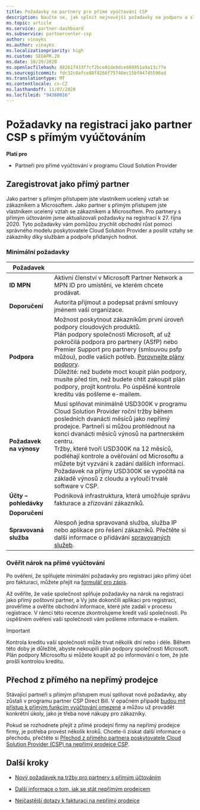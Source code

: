 ```yaml
---
title: Požadavky na partnery pro přímé vyúčtování CSP
description: Naučte se, jak splnit nejnovější požadavky na podporu a služby, aby se staly přímým partnerem pro fakturaci v programu Microsoft Cloudho poskytovatele řešení (CSP).
ms.topic: article
ms.service: partner-dashboard
ms.subservice: partnercenter-csp
author: vinayks
ms.author: vinayks
ms.localizationpriority: high
ms.custom: SEOAPR.20
ms.date: 10/29/2020
ms.openlocfilehash: 882617433f7cf2bce01de8dce608951a9a13c77e
ms.sourcegitcommit: fdc32c0afce88f8266f75746ec15bf04745590ad
ms.translationtype: MT
ms.contentlocale: cs-CZ
ms.lasthandoff: 11/07/2020
ms.locfileid: "94360016"
---
```

# <a name="requirements-to-enroll-as-a-csp-direct-bill-partner"></a>Požadavky na registraci jako partner CSP s přímým vyúčtováním

**Platí pro**

- Partneři pro přímé vyúčtování v programu Cloud Solution Provider

## <a name="enroll-as-a-direct-partner"></a>Zaregistrovat jako přímý partner

Jako partner s přímým přístupem jste vlastníkem ucelený vztah se zákazníkem a Microsoftem. Jako partner s přímým přístupem jste vlastníkem ucelený vztah se zákazníkem a Microsoftem. Pro partnery s přímým účtováním jsme aktualizovali požadavky na registraci k 27. října 2020. Tyto požadavky vám pomůžou zrychlit obchodní růst pomocí správného modelu poskytovatele Cloud Solution Provider a posílit vztahy se zákazníky díky službám a podpoře přidaných hodnot.  

### <a name="minimum-requirements"></a>Minimální požadavky

|**Požadavek**|                |
|--------------------------------|--------------------------------------------------------------|
|**ID MPN**   |Aktivní členství v Microsoft Partner Network a MPN ID pro umístění, ve kterém chcete prodávat.   |
|**Doporučení**   |Autorita přijmout a podepsat právní smlouvy jménem vaší organizace.|
|**Podpora**   |Možnost poskytnout zákazníkům první úroveň podpory cloudových produktů. <br/>Plán podpory společnosti Microsoft, ať už pokročilá podpora pro partnery (ASfP) nebo Premier Support pro partnery (smlouvou psfp můžou), podle vašich potřeb. [Porovnejte plány podpory](https://partner.microsoft.com/support/partnersupport).<br/>Důležité: než budete moct koupit plán podpory, musíte před tím, než budete chtít zakoupit plán podpory, projít kontrolu. Po úspěšné kontrole kreditu vás pošleme e-mailem. |
|**Požadavek na výnosy**|Musí splňovat minimálně USD300K v programu Cloud Solution Provider roční tržby během posledních dvanácti měsíců jako nepřímý prodejce. Partneři si můžou prohlédnout na konci dvanácti měsíců výnosů na partnerském centru.<br/>Tržby, které tvoří USD300K na 12 měsíců, podléhají kontrole a ověřování od Microsoftu a můžete být vyzváni k zadání dalších informací. Požadavek na příjmy USD300K se vypočítá na základě výnosů z cloudu a vyloučí trvalé software v CSP.|
|**Účty – pohledávky** |Podniková infrastruktura, která umožňuje správu fakturace a zřizování zákazníků.|
|**Doporučení**|             |
|**Spravovaná služba**   |Alespoň jedna spravovaná služba, služba IP nebo aplikace pro řešení zákazníků. Přečtěte si další informace o přidávání [spravovaných služeb](https://partner.microsoft.com/business-opportunities/managed-services-provider).|


### <a name="verify-direct-bill-eligibility"></a>Ověřit nárok na přímé vyúčtování

Po ověření, že splňujete minimální požadavky pro registraci jako přímý účet pro fakturaci, můžete přejít na [formulář pro zápis](https://partner.microsoft.com/pcv/register/joinnow/enrollmentwelcome/Reseller/migrate?cloudInstance=Global).

Až ověříte, že vaše společnost splňuje požadavky na nárok na registraci jako přímý poštovní partner, a Vy jste dokončili aplikaci pro registraci, prověříme a ověříte obchodní informace, které jste zadali v procesu registrace. V rámci této recenze zkontrolujeme kredit vaší společnosti. Po úspěšném ověření vaší společnosti vám pošleme informace e-mailem.
>[!IMPORTANT]
>Kontrola kreditu vaší společnosti může trvat několik dní nebo i déle. Během této doby je důležité, abyste nekoupili plán podpory společnosti Microsoft. Plán podpory Microsoftu si můžete koupit až po informování o tom, že jste prošli kontrolou kreditu.

## <a name="transition-from-direct-to-indirect-reseller"></a>Přechod z přímého na nepřímý prodejce

Stávající partneři s přímým přístupem musí splňovat nové požadavky, aby zůstali v programu partner CSP Direct Bill. V opačném případě [budou mít přístup k přímým funkcím vyúčtování omezené](restricted-direct-bill-capabilities.md) a můžou už provádět konkrétní úkoly, jako je třeba nové nákupy pro zákazníky.

Pokud se rozhodnete přejít z přímé prodejní firmy na nepřímý prodejce firmy, je potřeba provést několik kroků. Chcete-li získat další informace o přechodu, přečtěte si [Přechod z přímého partnera poskytovatele Cloud Solution Provider (CSP) na nepřímý prodejce CSP](transition-direct-to-indirect.md).

## <a name="next-steps"></a>Další kroky

- [Nový požadavek na tržby pro partnery s přímým účtováním](./announcements/2020-october.md#13)
 

- [Další informace o tom, jak se stát nepřímým prodejcem](https://assetsprod.microsoft.com/csp-directbill-to-indirect-transition.pdf)

- [Nejčastější dotazy k fakturaci na nepřímý prodejce](https://assetsprod.microsoft.com/mpn/direct-bill-partner-faq.pdf)